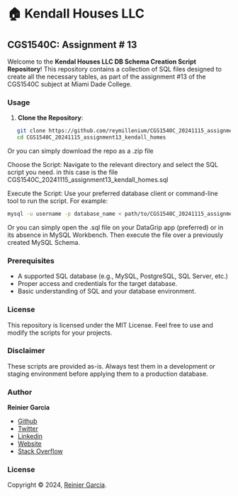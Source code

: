 # 🏠 Kendall Houses LLC

## CGS1540C: Assignment # 13

Welcome to the **Kendal Houses LLC DB Schema Creation Script Repository**! This repository contains a collection of SQL files designed to create all the necessary tables, as part of the assignment #13 of the CGS1540C subject at Miami Dade College.

### Usage

1. **Clone the Repository**:

```bash
   git clone https://github.com/reymillenium/CGS1540C_20241115_assignment13_kendall_homes.git
   cd CGS1540C_20241115_assignment13_kendall_homes
```

Or you can simply download the repo as a .zip file

Choose the Script: Navigate to the relevant directory and select the SQL script you need. in this case is the file CGS1540C_20241115_assignment13_kendall_homes.sql

Execute the Script: Use your preferred database client or command-line tool to run the script. For example:

```bash
mysql -u username -p database_name < path/to/CGS1540C_20241115_assignment13_kendall_homes.sql
```

Or you can simply open the .sql file on your DataGrip app (preferred) or in its absence in MySQL Workbench. Then execute the file over a previously created MySQL Schema.
### Prerequisites

- A supported SQL database (e.g., MySQL, PostgreSQL, SQL Server, etc.)
- Proper access and credentials for the target database.
- Basic understanding of SQL and your database environment.

### License

This repository is licensed under the MIT License. Feel free to use and modify the scripts for your projects.

### Disclaimer

These scripts are provided as-is. Always test them in a development or staging environment before applying them to a production database.

### Author

**Reinier Garcia**

* [Github](https://github.com/reymillenium)
* [Twitter](https://twitter.com/ReinierGarciaR)
* [Linkedin](https://www.linkedin.com/in/reiniergarcia/)
* [Website](https://www.reiniergarcia.dev/)
* [Stack Overflow](https://stackoverflow.com/users/9616949/reinier-garcia)

### License

Copyright © 2024, [Reinier Garcia](https://github.com/reymillenium).

